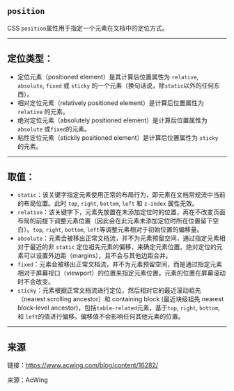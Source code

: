 ## `position`
CSS `position`属性用于指定一个元素在文档中的定位方式。

---

## 定位类型：
+   定位元素（positioned element）是其计算后位置属性为 `relative`, `absolute`, `fixed` 或 `sticky` 的一个元素（换句话说，除`static`以外的任何东西）。
+   相对定位元素（relatively positioned element）是计算后位置属性为 `relative` 的元素。
+   绝对定位元素（absolutely positioned element）是计算后位置属性为 `absolute` 或` fixed `的元素。
+   粘性定位元素（stickily positioned element）是计算后位置属性为 `sticky `的元素。

---

## 取值：
+   `static`：该关键字指定元素使用正常的布局行为，即元素在文档常规流中当前的布局位置。此时 `top`, `right`, `bottom`, `left` 和 `z-index` 属性无效。
+   `relative`：该关键字下，元素先放置在未添加定位时的位置，再在不改变页面布局的前提下调整元素位置（因此会在此元素未添加定位时所在位置留下空白）。`top`, `right`, `bottom`, `left`等调整元素相对于初始位置的偏移量。
+   `absolute`：元素会被移出正常文档流，并不为元素预留空间，通过指定元素相对于最近的非 `static` 定位祖先元素的偏移，来确定元素位置。绝对定位的元素可以设置外边距（margins），且不会与其他边距合并。
+   `fixed`：元素会被移出正常文档流，并不为元素预留空间，而是通过指定元素相对于屏幕视口（viewport）的位置来指定元素位置。元素的位置在屏幕滚动时不会改变。
+   `sticky`：元素根据正常文档流进行定位，然后相对它的最近滚动祖先（nearest scrolling ancestor）和 containing block (最近块级祖先 nearest block-level ancestor)，包括`table-related`元素，基于`top`, `right`, `bottom`, 和 `left`的值进行偏移。偏移值不会影响任何其他元素的位置。

---

## 来源
链接：<a href="https://www.acwing.com/blog/content/16282/">https://www.acwing.com/blog/content/16282/</a>

来源：AcWing